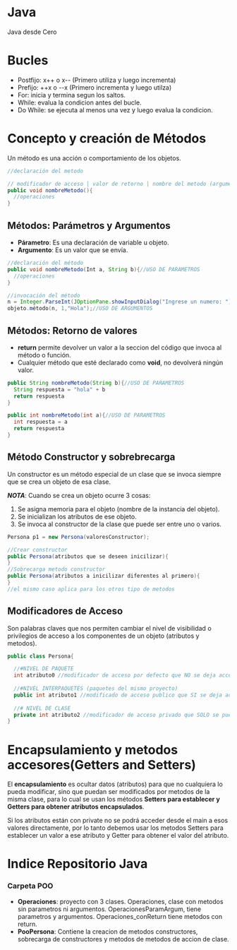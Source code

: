 # Java
Java desde Cero



# Bucles
- Postfijo: x++ o x--  (Primero utiliza y luego incrementa)
- Prefijo: ++x o --x (Primero incrementa y luego utilza)
- For: inicia y termina segun los saltos. 
- While:  evalua la condicion antes del bucle.
- Do While: se ejecuta al menos una vez y luego evalua la condicion.

# Concepto y creación de Métodos
Un método es una acción o comportamiento de los objetos.

```java
//declaración del metodo

// modificador de acceso | valor de retorno | nombre del metodo (argumentos){}
public void nombreMetodo(){
  //operaciones
}
```
## Métodos: Parámetros y Argumentos
* **Párametro**: Es una declaración de variable u objeto.
* **Argumento**: Es un valor que se envía.

```java
//declaración del método
public void nombreMetodo(Int a, String b){//USO DE PARAMETROS
  //operaciones
}

//invocación del método
n = Integer.ParseInt(JOptionPane.showInputDialog("Ingrese un numero: "));
objeto.método(n, 1,"Hola");//USO DE ARGUMENTOS
```

## Métodos: Retorno de valores
* **return** permite devolver un valor a la seccion del código que invoca al método o función.
* Cualquier método que esté declarado como **void**, no devolverá ningún valor.
```java
public String nombreMetodo(String b){//USO DE PARAMETROS
  String respuesta = "hola" + b
  return respuesta
}

public int nombreMetodo(int a){//USO DE PARAMETROS
  int respuesta = a
  return respuesta
}
```
## Método Constructor y sobrebrecarga
Un constructor es un método especial de un clase que se invoca siempre que se crea un objeto de esa clase.

***NOTA***: Cuando se crea un objeto ocurre 3 cosas:
1. Se asigna memoria para el objeto (nombre de la instancia del objeto).
2. Se inicializan los atributos de ese objeto.
3. Se invoca al constructor de la clase que puede ser entre uno o varios.
```java
Persona p1 = new Persona(valoresConstructor);

//Crear constructor
public Persona(atributos que se deseen inicilizar){
}
//Sobrecarga metodo constructor
public Persona(atributos a inicilizar diferentes al primero){
}
//el mismo caso aplica para los otros tipo de metodos
``` 

## Modificadores de Acceso
Son palabras claves que nos permiten cambiar el nivel de visibilidad o privilegios de acceso a los componentes de un objeto (atributos y metodos).
```java
public class Persona{

  //#NIVEL DE PAQUETE
  int atributo0 //modificador de acceso por defecto que NO se deja acceder por clases que se encuentran en paquetes diferentes pero SI por clases del mismo paquete.
  
  //#NIVEL INTERPAQUETES (paquetes del mismo proyecto)
  public int atributo1 //modificado de acceso publico que SI se deja acceder desde clases que se encuentran en paquetes diferentes.
  
  //# NIVEL DE CLASE
  private int atributo2 //modificador de acceso privado que SOLO se puede acceder por metodos de la misma clase
}
```
# Encapsulamiento y metodos accesores(Getters and Setters)
El **encapsulamiento** es ocultar datos (atributos) para que no cualquiera lo pueda modificar, sino que puedan ser modificados por metodos de la misma clase, para lo cual se usan los métodos **Setters para establecer y Getters para obtener atributos encapsulados**.

Si los atributos están con private no se podrá acceder desde el main a esos valores directamente, por lo tanto debemos usar los metodos Setters para establecer un valor a ese atributo y Getter para obtener el valor del atributo.


# Indice Repositorio Java
### Carpeta POO
* **Operaciones**: proyecto con 3 clases. Operaciones, clase con metodos sin parametros ni argumentos. OperacionesParamArgum, tiene parametros y argumentos. Operaciones_conReturn tiene metodos con return.
* **PooPersona**:  Contiene la creacion de metodos constructores, sobrecarga de constructores y metodos de metodos de accion de clase.
